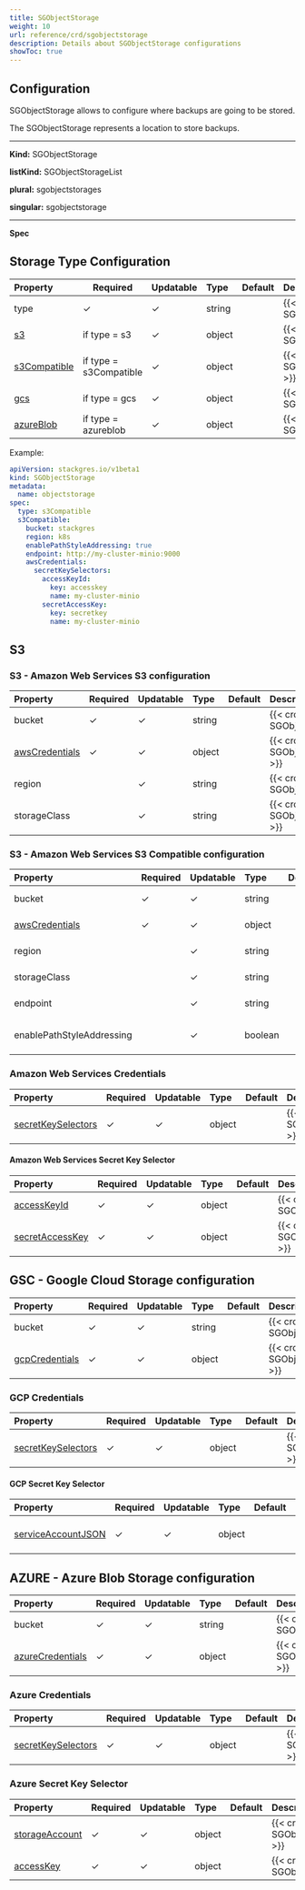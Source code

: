 ```yaml
---
title: SGObjectStorage
weight: 10
url: reference/crd/sgobjectstorage
description: Details about SGObjectStorage configurations
showToc: true
---
```


## Configuration

SGObjectStorage allows to configure where backups are going to be stored. 

The SGObjectStorage represents a location to store backups. 

___

**Kind:** SGObjectStorage

**listKind:** SGObjectStorageList

**plural:** sgobjectstorages

**singular:** sgobjectstorage
___

**Spec**

## Storage Type Configuration

| Property                                                              | Required               | Updatable | Type   | Default | Description |
|:----------------------------------------------------------------------|------------------------|-----------|:-------|:--------|:------------|
| type                                                                  | ✓                      | ✓         | string |         | {{< crd-field-description SGObjectStorage.spec.type >}} |
| [s3](#s3---amazon-web-services-s3-configuration)                      | if type = s3           | ✓         | object |         | {{< crd-field-description SGObjectStorage.spec.s3 >}} |
| [s3Compatible](#s3---amazon-web-services-s3-configuration)            | if type = s3Compatible | ✓         | object |         | {{< crd-field-description SGObjectStorage.spec.s3Compatible >}} |
| [gcs](#gsc---google-cloud-storage-configuration)                      | if type = gcs          | ✓         | object |         | {{< crd-field-description SGObjectStorage.spec.gcs >}} |
| [azureBlob](#azure---azure-blob-storage-configuration)                | if type = azureblob    | ✓         | object |         | {{< crd-field-description SGObjectStorage.spec.azureBlob >}} |

Example:

```yaml
apiVersion: stackgres.io/v1beta1
kind: SGObjectStorage
metadata:
  name: objectstorage
spec:
  type: s3Compatible
  s3Compatible:
    bucket: stackgres
    region: k8s
    enablePathStyleAddressing: true
    endpoint: http://my-cluster-minio:9000
    awsCredentials:
      secretKeySelectors:
        accessKeyId:
          key: accesskey
          name: my-cluster-minio
        secretAccessKey:
          key: secretkey
          name: my-cluster-minio
```

## S3

### S3 - Amazon Web Services S3 configuration

| Property                                           | Required | Updatable | Type    | Default | Description |
|:---------------------------------------------------|----------|-----------|:--------|:--------|:------------|
| bucket                                             | ✓        | ✓         | string  |         | {{< crd-field-description SGObjectStorage.spec.s3.bucket >}} |
| [awsCredentials](#amazon-web-services-credentials) | ✓        | ✓         | object  |         | {{< crd-field-description SGObjectStorage.spec.s3.awsCredentials >}} |
| region                                             |          | ✓         | string  |         | {{< crd-field-description SGObjectStorage.spec.s3.region >}} |
| storageClass                                       |          | ✓         | string  |         | {{< crd-field-description SGObjectStorage.spec.s3.storageClass >}} |

### S3 - Amazon Web Services S3 Compatible configuration

| Property                                           | Required | Updatable | Type    | Default | Description |
|:---------------------------------------------------|----------|-----------|:--------|:--------|:------------|
| bucket                                             | ✓        | ✓         | string  |         | {{< crd-field-description SGObjectStorage.spec.s3Compatible.bucket >}} |
| [awsCredentials](#amazon-web-services-credentials) | ✓        | ✓         | object  |         | {{< crd-field-description SGObjectStorage.spec.s3Compatible.awsCredentials >}} |
| region                                             |          | ✓         | string  |         | {{< crd-field-description SGObjectStorage.spec.s3Compatible.region >}} |
| storageClass                                       |          | ✓         | string  |         | {{< crd-field-description SGObjectStorage.spec.s3Compatible.storageClass >}} |
| endpoint                                           |          | ✓         | string  |         | {{< crd-field-description SGObjectStorage.spec.s3Compatible.endpoint >}} |
| enablePathStyleAddressing                          |          | ✓         | boolean |         | {{< crd-field-description SGObjectStorage.spec.s3Compatible.enablePathStyleAddressing >}} |

### Amazon Web Services Credentials

| Property                                                       | Required | Updatable | Type   | Default | Description |
|:---------------------------------------------------------------|----------|-----------|:-------|:--------|:------------|
| [secretKeySelectors](#amazon-web-services-secret-key-selector) | ✓        | ✓         | object |         | {{< crd-field-description SGObjectStorage.spec.s3Compatible.awsCredentials.secretKeySelectors >}} |

#### Amazon Web Services Secret Key Selector

| Property                                                                                                          | Required | Updatable | Type   | Default | Description |
|:------------------------------------------------------------------------------------------------------------------|----------|-----------|:-------|:--------|:------------|
| [accessKeyId](https://kubernetes.io/docs/reference/generated/kubernetes-api/v1.18/#secretkeyselector-v1-core)     | ✓        | ✓         | object |         | {{< crd-field-description SGObjectStorage.spec.s3Compatible.awsCredentials.secretKeySelectors.accessKeyId >}} |
| [secretAccessKey](https://kubernetes.io/docs/reference/generated/kubernetes-api/v1.18/#secretkeyselector-v1-core) | ✓        | ✓         | object |         | {{< crd-field-description SGObjectStorage.spec.s3Compatible.awsCredentials.secretKeySelectors.secretAccessKey >}} |

## GSC - Google Cloud Storage configuration

| Property                           | Required | Updatable | Type   | Default | Description |
|:-----------------------------------|----------|-----------|:-------|:--------|:------------|
| bucket                             | ✓        | ✓         | string |         | {{< crd-field-description SGObjectStorage.spec.gcs.bucket >}} |
| [gcpCredentials](#gcp-credentials) | ✓        | ✓         | object |         | {{< crd-field-description SGObjectStorage.spec.gcs.gcpCredentials >}} |

### GCP Credentials

| Property                                       | Required | Updatable | Type   | Default | Description |
|:-----------------------------------------------|----------|-----------|:-------|:--------|:------------|
| [secretKeySelectors](#gcp-secret-key-selector) | ✓        | ✓         | object |         | {{< crd-field-description SGObjectStorage.spec.gcs.gcpCredentials.secretKeySelectors >}} |

#### GCP Secret Key Selector

| Property                                                                                                             | Required | Updatable | Type   | Default | Description |
|:---------------------------------------------------------------------------------------------------------------------|----------|:----------|:-------|:--------|:------------|
| [serviceAccountJSON](https://kubernetes.io/docs/reference/generated/kubernetes-api/v1.18/#secretkeyselector-v1-core) | ✓        | ✓         | object |         | {{< crd-field-description SGObjectStorage.spec.gcs.gcpCredentials.secretKeySelectors.serviceAccountJSON >}} |


## AZURE - Azure Blob Storage configuration

| Property                               | Required | Updatable | Type    | Default | Description |
|:---------------------------------------|----------|-----------|:--------|:--------|:-------------|
| bucket                                 | ✓        | ✓         | string  |         | {{< crd-field-description SGObjectStorage.spec.azureBlob.bucket >}} |
| [azureCredentials](#azure-credentials) | ✓        | ✓         | object  |         | {{< crd-field-description SGObjectStorage.spec.azureBlob.azureCredentials >}} |

### Azure Credentials

| Property                                         | Required | Updatable | Type   | Default | Description |
|:-------------------------------------------------|----------|-----------|:-------|:--------|:------------|
| [secretKeySelectors](#azure-secret-key-selector) | ✓        | ✓         | object |         | {{< crd-field-description SGObjectStorage.spec.azureBlob.azureCredentials.secretKeySelectors >}} |

### Azure Secret Key Selector

| Property                                                                                                           | Required | Updatable | Type   | Default | Description |
|:-------------------------------------------------------------------------------------------------------------------|----------|-----------|:-------|:--------|:-------------|
| [storageAccount](https://kubernetes.io/docs/reference/generated/kubernetes-api/v1.18/#secretkeyselector-v1-core)   | ✓        | ✓         | object |         | {{< crd-field-description SGObjectStorage.spec.azureBlob.azureCredentials.secretKeySelectors.storageAccount >}} |
| [accessKey](https://kubernetes.io/docs/reference/generated/kubernetes-api/v1.18/#secretkeyselector-v1-core)        | ✓        | ✓         | object |         | {{< crd-field-description SGObjectStorage.spec.azureBlob.azureCredentials.secretKeySelectors.accessKey >}} |
